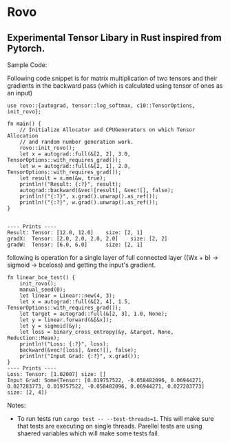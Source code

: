 # Rovo

## Experimental Tensor Libary in Rust inspired from Pytorch.

Sample Code:

Following code snippet is for matrix multiplication of two tensors and their gradients in the backward pass (which is calculated using tensor of ones as an input)

```
use rovo::{autograd, tensor::log_softmax, c10::TensorOptions, init_rovo};

fn main() {
    // Initialize Allocator and CPUGenerators on which Tensor Allocation
    // and random number generation work.
    rovo::init_rovo();
    let x = autograd::full(&[2, 2], 3.0, TensorOptions::with_requires_grad());
    let w = autograd::full(&[2, 1], 2.0, TensorOptions::with_requires_grad());
    let result = x.mm(&w, true);
    println!("Result: {:?}", result);
    autograd::backward(&vec![result], &vec![], false);
    println!("{:?}", x.grad().unwrap().as_ref());
    println!("{:?}", w.grad().unwrap().as_ref());
}


---- Prints ----
Result: Tensor: [12.0, 12.0]    size: [2, 1]
gradX:  Tensor: [2.0, 2.0, 2.0, 2.0]    size: [2, 2]
gradW:  Tensor: [6.0, 6.0]      size: [2, 1]
```

following is operation for a single layer of full connected layer ((Wx + b) -> sigmoid -> bceloss) and
getting the input's gradient.

```
fn linear_bce_test() {
    init_rovo();
    manual_seed(0);
    let linear = Linear::new(4, 3);
    let x = autograd::full(&[2, 4], 1.5, TensorOptions::with_requires_grad());
    let target = autograd::full(&[2, 3], 1.0, None);
    let y = linear.forward(&[&x]);
    let y = sigmoid(&y);
    let loss = binary_cross_entropy(&y, &target, None, Reduction::Mean);
    println!("Loss: {:?}", loss);
    backward(&vec![loss], &vec![], false);
    println!("Input Grad: {:?}", x.grad());
}
---- Prints ----
Loss: Tensor: [1.02007] size: []
Input Grad: Some(Tensor: [0.019757522, -0.058482096, 0.06944271, 0.027283773, 0.019757522, -0.058482096, 0.06944271, 0.027283773]       size: [2, 4])
```

Notes:

- To run tests run `cargo test -- --test-threads=1`. This will make sure that tests are executing on single threads. Parellel tests are using shaered variables which will make some tests fail.
